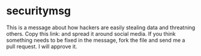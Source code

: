 # securitymsg
This is a message about how hackers are easily stealing data and threatning others. Copy this link:
and spread it around social media. If you think something needs to be fixed in the message, fork the file
and send me a pull request. I will approve it.
